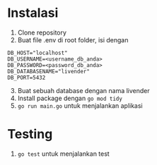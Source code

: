 # Instalasi
1. Clone repository
2. Buat file .env di root folder, isi dengan
```
DB_HOST="localhost"
DB_USERNAME=<username_db_anda>
DB_PASSWORD=<password_db_anda>
DB_DATABASENAME="livender"
DB_PORT=5432
```
3. Buat sebuah database dengan nama livender
4. Install package dengan `go mod tidy`
5. `go run main.go` untuk menjalankan aplikasi

# Testing
1. `go test` untuk menjalankan test